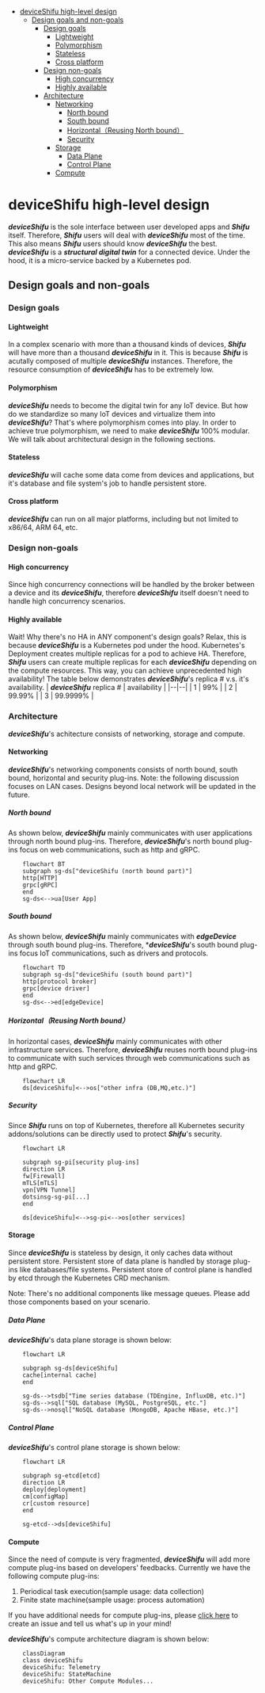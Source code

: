 - [deviceShifu high-level design](#deviceshifu-high-level-design)
  - [Design goals and non-goals](#design-goals-and-non-goals)
    - [Design goals](#design-goals)
      - [Lightweight](#lightweight)
      - [Polymorphism](#polymorphism)
      - [Stateless](#stateless)
      - [Cross platform](#cross-platform)
    - [Design non-goals](#design-non-goals)
      - [High concurrency](#high-concurrency)
      - [Highly available](#highly-available)
    - [Architecture](#architecture)
      - [Networking](#networking)
        - [North bound](#north-bound)
        - [South bound](#south-bound)
        - [Horizontal（Reusing North bound）](#horizontalreusing-north-bound)
        - [Security](#security)
      - [Storage](#storage)
        - [Data Plane](#data-plane)
        - [Control Plane](#control-plane)
      - [Compute](#compute)
# deviceShifu high-level design 
***deviceShifu*** is the sole interface between user developed apps and ***Shifu*** itself. Therefore, ***Shifu*** users will deal with ***deviceShifu*** most of the time. This also means ***Shifu*** users should know ***deviceShifu*** the best. ***deviceShifu*** is a ***structural digital twin*** for a connected device. Under the hood, it is a micro-service backed by a Kubernetes pod.

## Design goals and non-goals

### Design goals

#### Lightweight
In a complex scenario with more than a thousand kinds of devices, ***Shifu*** will have more than a thousand ***deviceShifu*** in it. This is because ***Shifu*** is acutally composed of multiple ***deviceShifu*** instances. Therefore, the resource consumption of ***deviceShifu*** has to be extremely low.

#### Polymorphism
***deviceShifu*** needs to become the digital twin for any IoT device. But how do we standardize so many IoT devices and virtualize them into ***deviceShifu***? That's where polymorphism comes into play. In order to achieve true polymorphism, we need to make ***deviceShifu*** 100% modular. We will talk about architectural design in the following sections.

#### Stateless
***deviceShifu*** will cache some data come from devices and applications, but it's database and file system's job to handle persistent store.

#### Cross platform
***deviceShifu*** can run on all major platforms, including but not limited to x86/64, ARM 64, etc.

### Design non-goals

#### High concurrency

Since high concurrency connections will be handled by the broker between a device and its ***deviceShifu***, therefore ***deviceShifu*** itself doesn't need to handle high concurrency scenarios.

#### Highly available
Wait! Why there's no HA in ANY component's design goals? Relax, this is because ***deviceShifu*** is a Kubernetes pod under the hood.
Kubernetes's Deployment creates multiple replicas for a pod to achieve HA. Therefore, ***Shifu*** users can create multiple replicas for each ***deviceShifu*** depending on the compute resources. This way, you can achieve unprecedented high availability! The table below demonstrates ***deviceShifu***'s replica # v.s. it's availability.
| ***deviceShifu*** replica # | availability |
|--|--|
| 1 | 99% |
| 2 | 99.99% |
| 3 | 99.9999% |

### Architecture
***deviceShifu***'s achitecture consists of networking, storage and compute.

#### Networking
***deviceShifu***'s networking components consists of north bound, south bound, horizontal and security plug-ins.
Note: the following discussion focuses on LAN cases. Designs beyond local network will be updated in the future.

##### North bound
As shown below, ***deviceShifu*** mainly communicates with user applications through north bound plug-ins.
Therefore, ***deviceShifu***'s north bound plug-ins focus on web communications, such as http and gRPC.
```mermaid
    flowchart BT
    subgraph sg-ds["deviceShifu (north bound part)"]
    http[HTTP]
    grpc[gRPC]
    end
    sg-ds<-->ua[User App]
```

##### South bound
As shown below, ***deviceShifu*** mainly communicates with ***edgeDevice*** through south bound plug-ins.
Therefore, ****deviceShifu***'s south bound plug-ins focus IoT communications, such as drivers and protocols.

```mermaid
    flowchart TD
    subgraph sg-ds["deviceShifu (south bound part)"]
    http[protocol broker]
    grpc[device driver]
    end
    sg-ds<-->ed[edgeDevice]
```

##### Horizontal（Reusing North bound）
In horizontal cases, ***deviceShifu*** mainly communicates with other infrastructure services. Therefore, ***deviceShifu*** reuses north bound plug-ins to communicate with such services through web communications such as http and gRPC.
```mermaid
    flowchart LR
    ds[deviceShifu]<-->os["other infra (DB,MQ,etc.)"]
```

##### Security
Since ***Shifu*** runs on top of Kubernetes, therefore all Kubernetes security addons/solutions can be directly used to protect ***Shifu***'s security.
```mermaid
    flowchart LR
    
    subgraph sg-pi[security plug-ins]
    direction LR
    fw[Firewall]
    mTLS[mTLS]
    vpn[VPN Tunnel]
    dotsinsg-sg-pi[...]
    end

    ds[deviceShifu]<-->sg-pi<-->os[other services]
```

#### Storage
Since ***deviceShifu*** is stateless by design, it only caches data without persistent store.
Persistent store of data plane is handled by storage plug-ins like databases/file systems.
Persistent store of control plane is handled by etcd through the Kubernetes CRD mechanism. 

Note: There's no additional components like message queues. Please add those components based on your scenario.

##### Data Plane
***deviceShifu***'s data plane storage is shown below:
```mermaid
    flowchart LR

    subgraph sg-ds[deviceShifu]
    cache[internal cache]
    end
    
    sg-ds-->tsdb["Time series database (TDEngine, InfluxDB, etc.)"]
    sg-ds-->sql["SQL database (MySQL, PostgreSQL, etc."]
    sg-ds-->nosql["NoSQL database (MongoDB, Apache HBase, etc.)"]
```

##### Control Plane
***deviceShifu***'s control plane storage is shown below:
```mermaid
    flowchart LR

    subgraph sg-etcd[etcd]
    direction LR
    deploy[deployment]
    cm[configMap]
    cr[custom resource]
    end

    sg-etcd-->ds[deviceShifu]
```

#### Compute
Since the need of compute is very fragmented, ***deviceShifu*** will add more compute plug-ins based on developers' feedbacks.
Currently we have the following compute plug-ins:
1. Periodical task execution(sample usage: data collection)
2. Finite state machine(sample usage: process automation)

If you have additional needs for compute plug-ins, please [click here](https://github.com/Edgenesis/shifu/issues) to create an issue and tell us what's up in your mind!

***deviceShifu***'s compute architecture diagram is shown below:
```mermaid
    classDiagram
    class deviceShifu
    deviceShifu: Telemetry
    deviceShifu: StateMachine
    deviceShifu: Other Compute Modules...
```
